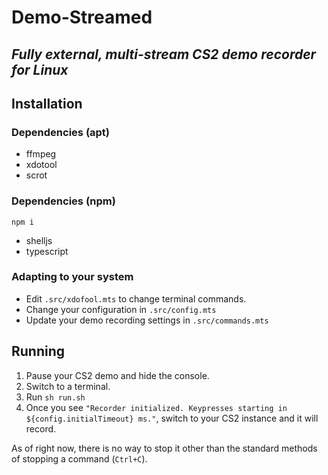 # Demo-Streamed
## *Fully external, multi-stream CS2 demo recorder for Linux*

## Installation
### Dependencies (apt)
- ffmpeg
- xdotool
- scrot

### Dependencies (npm)
`npm i`
- shelljs
- typescript

### Adapting to your system
- Edit `.src/xdofool.mts` to change terminal commands.
- Change your configuration in `.src/config.mts`
- Update your demo recording settings in `.src/commands.mts`

## Running
1. Pause your CS2 demo and hide the console.
2. Switch to a terminal.
3. Run `sh run.sh`
4. Once you see `"Recorder initialized. Keypresses starting in ${config.initialTimeout} ms."`, switch to your CS2 instance and it will record. 

As of right now, there is no way to stop it other than the standard methods of stopping a command (`Ctrl+C`).

